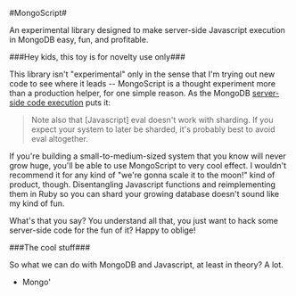 #MongoScript#

An experimental library designed to make server-side Javascript execution in MongoDB easy, fun, and profitable.

###Hey kids, this toy is for novelty use only###

This library isn't "experimental" only in the sense that I'm trying out new code to see where it leads -- MongoScript is a thought experiment more than a production helper, for one simple reason.  As the MongoDB [server-side code execution](http://www.mongodb.org/display/DOCS/Server-side+Code+Execution) puts it:

> Note also that [Javascript] eval doesn't work with sharding. If you expect your system to later be sharded, it's probably best to avoid eval altogether.

If you're building a small-to-medium-sized system that you know will never grow huge, you'll be able to use MongoScript to very cool effect.  I wouldn't recommend it for any kind of "we're gonna scale it  to the moon!" kind of product, though.  Disentangling Javascript functions and reimplementing them in Ruby so you can shard your growing database doesn't sound like my kind of fun.

What's that you say?  You understand all that, you just want to hack some server-side code for the fun of it?  Happy to oblige!

###The cool stuff###

So what we can do with MongoDB and Javascript, at least in theory? A lot.

* Mongo'

